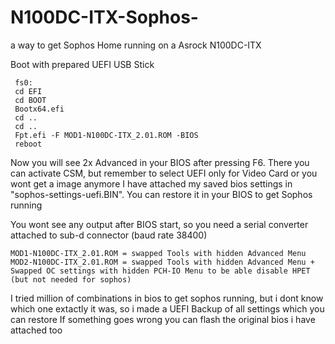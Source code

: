 # N100DC-ITX-Sophos-
a way to get Sophos Home running on a Asrock N100DC-ITX

Boot with prepared UEFI USB Stick
```
 fs0:
 cd EFI
 cd BOOT
 Bootx64.efi
 cd ..
 cd ..
 Fpt.efi -F MOD1-N100DC-ITX_2.01.ROM -BIOS
 reboot

```

Now you will see 2x Advanced in your BIOS after pressing F6. There you can activate CSM, but remember to select UEFI only for Video Card or you wont get a image anymore
I have attached my saved bios settings in "sophos-settings-uefi.BIN". You can restore it in your BIOS to get Sophos running

You wont see any output after BIOS start, so you need a serial converter attached to sub-d connector (baud rate 38400)

```
MOD1-N100DC-ITX_2.01.ROM = swapped Tools with hidden Advanced Menu
MOD2-N100DC-ITX_2.01.ROM = swapped Tools with hidden Advanced Menu + Swapped OC settings with hidden PCH-IO Menu to be able disable HPET (but not needed for sophos)

```
I tried million of combinations in bios to get sophos running, but i dont know which one extactly it was, so i made a UEFI Backup of all settings which you can restore
If something goes wrong you can flash the original bios i have attached too
